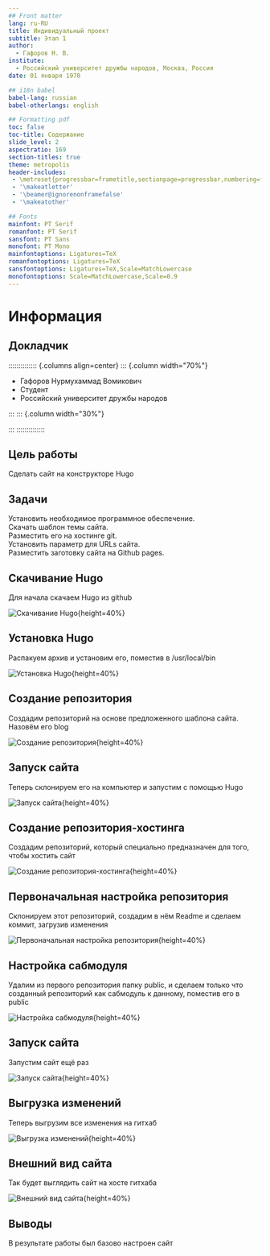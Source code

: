 ```yaml
---
## Front matter
lang: ru-RU
title: Индивидуальный проект
subtitle: Этап 1
author:
  - Гафоров Н. В.
institute:
  - Российский университет дружбы народов, Москва, Россия
date: 01 января 1970

## i18n babel
babel-lang: russian
babel-otherlangs: english

## Formatting pdf
toc: false
toc-title: Содержание
slide_level: 2
aspectratio: 169
section-titles: true
theme: metropolis
header-includes:
 - \metroset{progressbar=frametitle,sectionpage=progressbar,numbering=fraction}
 - '\makeatletter'
 - '\beamer@ignorenonframefalse'
 - '\makeatother'

## Fonts
mainfont: PT Serif
romanfont: PT Serif
sansfont: PT Sans
monofont: PT Mono
mainfontoptions: Ligatures=TeX
romanfontoptions: Ligatures=TeX
sansfontoptions: Ligatures=TeX,Scale=MatchLowercase
monofontoptions: Scale=MatchLowercase,Scale=0.9
---
```


# Информация

## Докладчик

:::::::::::::: {.columns align=center}
::: {.column width="70%"}

  * Гафоров Нурмухаммад Вомикович
  * Студент
  * Российский университет дружбы народов

:::
::: {.column width="30%"}



:::
::::::::::::::

## Цель работы

Сделать сайт на конструкторе Hugo

## Задачи

Установить необходимое программное обеспечение.  
Скачать шаблон темы сайта.  
Разместить его на хостинге git.  
Установить параметр для URLs сайта.  
Разместить заготовку сайта на Github pages.  

## Скачивание Hugo

Для начала скачаем Hugo из github

![Скачивание Hugo](image/1.jpg){height=40%}

## Установка Hugo

Распакуем архив и установим его, поместив в /usr/local/bin

![Установка Hugo](image/2.jpg){height=40%}

## Создание репозитория

Создадим репозиторий на основе предложенного шаблона сайта. Назовём его blog 

![Создание репозитория](image/3.jpg){height=40%}

## Запуск сайта

Теперь склонируем его на компьютер и запустим с помощью Hugo

![Запуск сайта](image/4.jpg){height=40%}

## Создание репозитория-хостинга

Создадим репозиторий, который специально предназначен для того, чтобы хостить сайт

![Создание репозитория-хостинга](image/5.jpg){height=40%}

## Первоначальная настройка репозитория

Склонируем этот репозиторий, создадим в нём Readme и сделаем коммит, загрузив изменения

![Первоначальная настройка репозитория](image/6.jpg){height=40%}

## Настройка сабмодуля

Удалим из первого репозитория папку public, и сделаем только что созданный репозиторий как сабмодуль к данному, поместив его в public

![Настройка сабмодуля](image/7.jpg){height=40%}

## Запуск сайта

Запустим сайт ещё раз

![Запуск сайта](image/8.jpg){height=40%}

## Выгрузка изменений

Теперь выгрузим все изменения на гитхаб

![Выгрузка изменений](image/9.jpg){height=40%}

## Внешний вид сайта

Так будет выглядить сайт на хосте гитхаба

![Внешний вид сайта](image/10.jpg){height=40%}

## Выводы

В результате работы был базово настроен сайт
